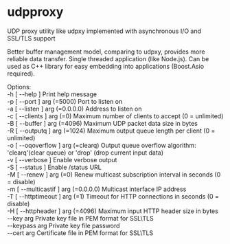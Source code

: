 # udpproxy
UDP proxy utility like udpxy implemented with asynchronous I/O and SSL/TLS support

Better buffer management model, comparing to udpxy, provides more reliable data transfer. Single threaded application (like Node.js). Can be used as C++ library for easy embedding into applications (Boost.Asio required).

Options:  
  -h [ --help ]                       Print help message  
  -p [ --port ] arg (=5000)           Port to listen on  
  -a [ --listen ] arg (=0.0.0.0)      Address to listen on  
  -c [ --clients ] arg (=0)           Maximum number of clients to accept (0 = unlimited)  
  -B [ --buffer ] arg (=4096)         Maximum UDP packet data size in bytes  
  -R [ --outputq ] arg (=1024)        Maximum output queue length per client (0 = unlimited)  
  -o [ --oqoverflow ] arg (=clearq)   Output queue overflow algorithm: 'clearq'(clear queue) or 'drop' (drop current input data)  
  -v [ --verbose ]                    Enable verbose output  
  -S [ --status ]                     Enable /status URL  
  -M [ --renew ] arg (=0)             Renew multicast subscription interval in seconds (0 = disable)  
  -m [ --multicastif ] arg (=0.0.0.0) Multicast interface IP address  
  -T [ --httptimeout ] arg (=1)       Timeout for HTTP connections in seconds (0 = disable)  
  -H [ --httpheader ] arg (=4096)     Maximum input HTTP header size in bytes  
  --key arg                           Private key file in PEM format for SSL\TLS  
  --keypass arg                       Private key file password  
  --cert arg                          Certificate file in PEM format for SSL\TLS  
